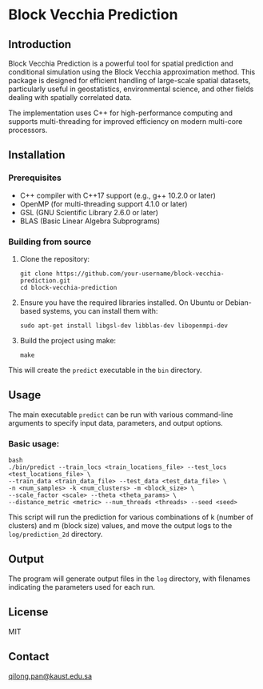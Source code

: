 # Block Vecchia Prediction

## Introduction

Block Vecchia Prediction is a powerful tool for spatial prediction and conditional simulation using the Block Vecchia approximation method. This package is designed for efficient handling of large-scale spatial datasets, particularly useful in geostatistics, environmental science, and other fields dealing with spatially correlated data.

The implementation uses C++ for high-performance computing and supports multi-threading for improved efficiency on modern multi-core processors.

## Installation

### Prerequisites

- C++ compiler with C++17 support (e.g., g++ 10.2.0 or later)
- OpenMP (for multi-threading support 4.1.0 or later)
- GSL (GNU Scientific Library 2.6.0 or later)
- BLAS (Basic Linear Algebra Subprograms)

### Building from source

1. Clone the repository:
   ```
   git clone https://github.com/your-username/block-vecchia-prediction.git
   cd block-vecchia-prediction
   ```

2. Ensure you have the required libraries installed. On Ubuntu or Debian-based systems, you can install them with:
   ```
   sudo apt-get install libgsl-dev libblas-dev libopenmpi-dev
   ```

3. Build the project using make:
   ```
   make
   ```

This will create the `predict` executable in the `bin` directory.

## Usage

The main executable `predict` can be run with various command-line arguments to specify input data, parameters, and output options.

### Basic usage:

```
bash
./bin/predict --train_locs <train_locations_file> --test_locs <test_locations_file> \
--train_data <train_data_file> --test_data <test_data_file> \
-n <num_samples> -k <num_clusters> -m <block_size> \
--scale_factor <scale> --theta <theta_params> \
--distance_metric <metric> --num_threads <threads> --seed <seed>
```


This script will run the prediction for various combinations of k (number of clusters) and m (block size) values, and move the output logs to the `log/prediction_2d` directory.

## Output

The program will generate output files in the `log` directory, with filenames indicating the parameters used for each run.

## License

MIT

## Contact

qilong.pan@kaust.edu.sa